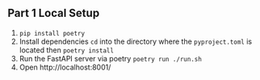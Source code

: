 ## Part 1 Local Setup

1. `pip install poetry`
2. Install dependencies `cd` into the directory where the `pyproject.toml` is located then `poetry install`
3. Run the FastAPI server via poetry `poetry run ./run.sh`
4. Open http://localhost:8001/